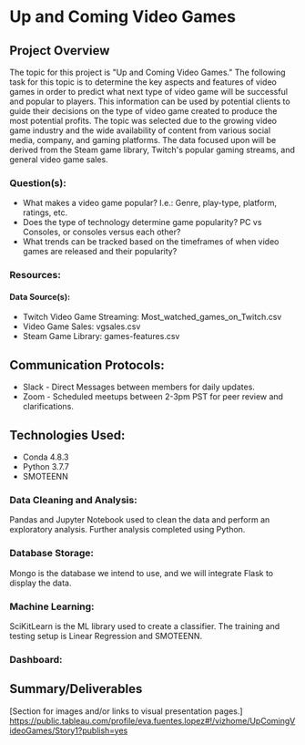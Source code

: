 # Up and Coming Video Games

## Project Overview 
The topic for this project is "Up and Coming Video Games." The following task for this topic is to determine the key aspects and features of video games in order to predict what next type of video game will be successful and popular to players. This information can be used by potential clients to guide their decisions on the type of video game created to produce the most potential profits. 
The topic was selected due to the growing video game industry and the wide availability of content from various social media, company, and gaming platforms.
The data focused upon will be derived from the Steam game library, Twitch's popular gaming streams, and general video game sales. 

### Question(s): 
* What makes a video game popular? I.e.: Genre, play-type, platform, ratings, etc. 
* Does the type of technology determine game popularity? PC vs Consoles, or consoles versus each other?
* What trends can be tracked based on the timeframes of when video games are released and their popularity? 

### Resources: 

#### Data Source(s):
* Twitch Video Game Streaming: Most_watched_games_on_Twitch.csv 
* Video Game Sales: vgsales.csv 
* Steam Game Library: games-features.csv 

## Communication Protocols: 
* Slack - Direct Messages between members for daily updates.
* Zoom - Scheduled meetups between 2-3pm PST for peer review and clarifications. 

## Technologies Used:
* Conda 4.8.3 
* Python 3.7.7
* SMOTEENN

### Data Cleaning and Analysis: 
Pandas and Jupyter Notebook used to clean the data and perform an exploratory analysis. Further analysis completed using Python.

### Database Storage: 
Mongo is the database we intend to use, and we will integrate Flask to display the data.

### Machine Learning: 
SciKitLearn is the ML library used to create a classifier. The training and testing setup is Linear Regression and SMOTEENN.

### Dashboard: 

## Summary/Deliverables 

[Section for images and/or links to visual presentation pages.]
https://public.tableau.com/profile/eva.fuentes.lopez#!/vizhome/UpComingVideoGames/Story1?publish=yes

